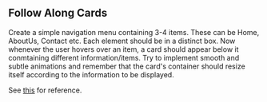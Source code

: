 ## Follow Along Cards

Create a simple navigation menu containing 3-4 items. These can be Home, AboutUs, Contact etc. Each element should be in a distinct box. Now whenever the user hovers over an item, a card should appear below it conmtaining different information/items. Try to implement smooth and subtle animations and remember that the card's container should resize itself according to the information to be displayed. 

See [this](https://jshreyans.github.io/frontend-101/B/new.html) for reference.


